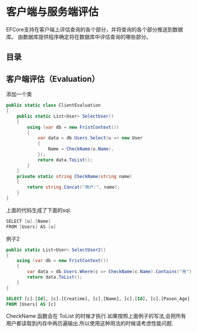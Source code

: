 # 客户端与服务端评估

EFCore支持在客户端上评估查询的各个部分，并将查询的各个部分推送到数据库。 由数据库提供程序确定将在数据库中评估查询的哪些部分。

## 目录

## 客户端评估（Evaluation）

添加一个类

```c#
public static class ClientEvaluation
{
    public static List<User> SelectUser()
    {
        using (var db = new FristContext())
        {
            var data = db.Users.Select(u => new User
            {
                Name = CheckName(u.Name),
            });
            return data.ToList();
        }
    }
    private static string CheckName(string name)
    {
        return string.Concat("用户:", name);
    }
}
```

上面的代码生成了下面的sql.

```c#
SELECT [u].[Name]
FROM [Users] AS [u]
```

例子2

```c#
public static List<User> SelectUser2()
{
    using (var db = new FristContext())
    {
        var data = db.Users.Where(c => CheckName(c.Name).Contains("用"));
        return data.ToList();
    }
}
```

```sql
SELECT [c].[Id], [c].[Creatime], [c].[Name], [c].[Id], [c].[Pason_Age]
FROM [Users] AS [c]
```

CheckName 函数会在 ToList 的时候才执行.如果按照上面例子的写法,会把所有用户都读取到内存中再历遍输出.所以使用这种用法的时候请考虑性能问题.